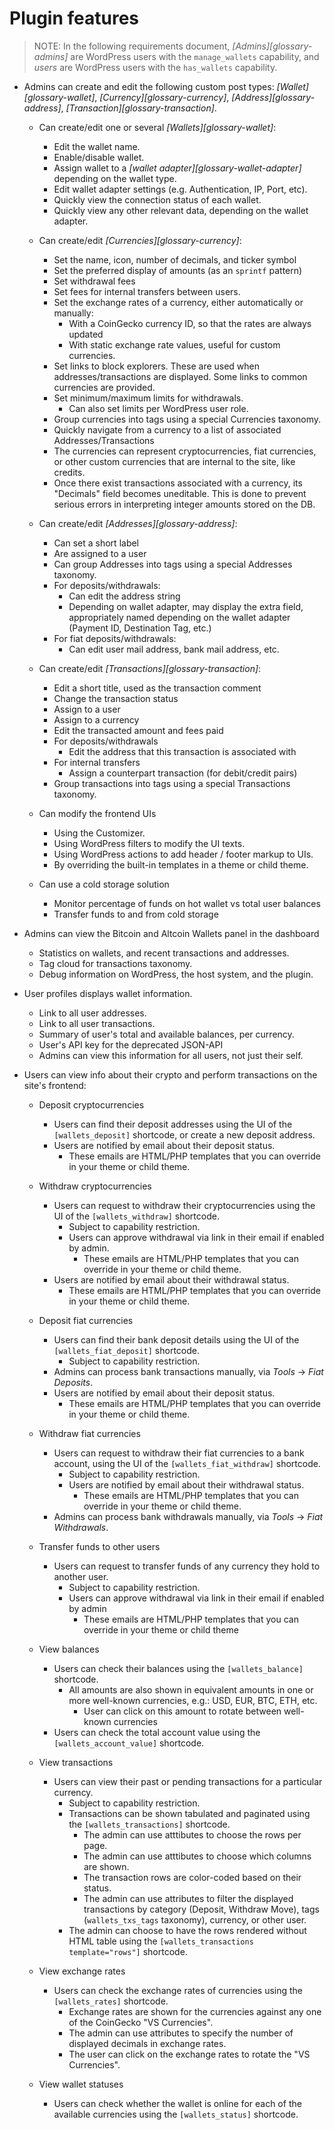 # Plugin features

> NOTE: In the following requirements document, *[Admins][glossary-admins]* are WordPress users with the `manage_wallets` capability, and *users* are WordPress users with the `has_wallets` capability.

- Admins can create and edit the following custom post types: *[Wallet][glossary-wallet]*, *[Currency][glossary-currency]*, *[Address][glossary-address]*, *[Transaction][glossary-transaction]*.
    - Can create/edit one or several *[Wallets][glossary-wallet]*:
        - Edit the wallet name.
        - Enable/disable wallet.
        - Assign wallet to a *[wallet adapter][glossary-wallet-adapter]* depending on the wallet type.
        - Edit wallet adapter settings (e.g. Authentication, IP, Port, etc).
        - Quickly view the connection status of each wallet.
        - Quickly view any other relevant data, depending on the wallet adapter.

    - Can create/edit *[Currencies][glossary-currency]*:
        - Set the name, icon, number of decimals, and ticker symbol
        - Set the preferred display of amounts (as an `sprintf` pattern)
        - Set withdrawal fees
        - Set fees for internal transfers between users.
        - Set the exchange rates of a currency, either automatically or manually:
            - With a CoinGecko currency ID, so that the rates are always updated
            - With static exchange rate values, useful for custom currencies.
        - Set links to block explorers. These are used when addresses/transactions are displayed. Some links to common currencies are provided.
        - Set minimum/maximum limits for withdrawals.
            - Can also set limits per WordPress user role.
        - Group currencies into tags using a special Currencies taxonomy.
        - Quickly navigate from a currency to a list of associated Addresses/Transactions
        - The currencies can represent cryptocurrencies, fiat currencies, or other custom currencies that are internal to the site, like credits.
        - Once there exist transactions associated with a currency, its "Decimals" field becomes uneditable. This is done to prevent serious errors in interpreting integer amounts stored on the DB.

    - Can create/edit *[Addresses][glossary-address]*:
        - Can set a short label
        - Are assigned to a user
        - Can group Addresses into tags using a special Addresses taxonomy.
        - For deposits/withdrawals:
            - Can edit the address string
            - Depending on wallet adapter, may display the extra field, appropriately named depending on the wallet adapter (Payment ID, Destination Tag, etc.)
        - For fiat deposits/withdrawals:
            - Can edit user mail address, bank mail address, etc.

    - Can create/edit *[Transactions][glossary-transaction]*:
        - Edit a short title, used as the transaction comment
        - Change the transaction status
        - Assign to a user
        - Assign to a currency
        - Edit the transacted amount and fees paid
        - For deposits/withdrawals
            - Edit the address that this transaction is associated with
        - For internal transfers
            - Assign a counterpart transaction (for debit/credit pairs)
        - Group transactions into tags using a special Transactions taxonomy.

     - Can modify the frontend UIs
         - Using the Customizer.
         - Using WordPress filters to modify the UI texts.
         - Using WordPress actions to add header / footer markup to UIs.
         - By overriding the built-in templates in a theme or child theme.

     - Can use a cold storage solution
         - Monitor percentage of funds on hot wallet vs total user balances
         - Transfer funds to and from cold storage


- Admins can view the Bitcoin and Altcoin Wallets panel in the dashboard
    - Statistics on wallets, and recent transactions and addresses.
    - Tag cloud for transactions taxonomy.
    - Debug information on WordPress, the host system, and the plugin.

- User profiles displays wallet information.
    - Link to all user addresses.
    - Link to all user transactions.
    - Summary of user's total and available balances, per currency.
    - User's API key for the deprecated JSON-API
    - Admins can view this information for all users, not just their self.

- Users can view info about their crypto and perform transactions on the site's frontend:

    - Deposit cryptocurrencies
        - Users can find their deposit addresses using the UI of the `[wallets_deposit]` shortcode, or create a new deposit address.
        - Users are notified by email about their deposit status.
            - These emails are HTML/PHP templates that you can override in your theme or child theme.

    - Withdraw cryptocurrencies
        - Users can request to withdraw their cryptocurrencies using the UI of the `[wallets_withdraw]` shortcode.
            - Subject to capability restriction.
            - Users can approve withdrawal via link in their email if enabled by admin.
                - These emails are HTML/PHP templates that you can override in your theme or child theme.
        - Users are notified by email about their withdrawal status.
            - These emails are HTML/PHP templates that you can override in your theme or child theme.

    - Deposit fiat currencies
        - Users can find their bank deposit details using the UI of the `[wallets_fiat_deposit]` shortcode.
            - Subject to capability restriction.
        - Admins can process bank transactions manually, via _Tools_ &rarr; _Fiat Deposits_.
        - Users are notified by email about their deposit status.
            - These emails are HTML/PHP templates that you can override in your theme or child theme.

    - Withdraw fiat currencies
        - Users can request to withdraw their fiat currencies to a bank account, using the UI of the `[wallets_fiat_withdraw]` shortcode.
            - Subject to capability restriction.
            - Users are notified by email about their withdrawal status.
                - These emails are HTML/PHP templates that you can override in your theme or child theme.
       - Admins can process bank withdrawals manually, via _Tools_ &rarr; _Fiat Withdrawals_.

    - Transfer funds to other users
        - Users can request to transfer funds of any currency they hold to another user.
            - Subject to capability restriction.
            - Users can approve withdrawal via link in their email if enabled by admin
                - These emails are HTML/PHP templates that you can override in your theme or child theme

    - View balances
        - Users can check their balances using the `[wallets_balance]` shortcode.
            - All amounts are also shown in equivalent amounts in one or more well-known currencies, e.g.: USD, EUR, BTC, ETH, etc.
                - User can click on this amount to rotate between well-known currencies
        - Users can check the total account value using the `[wallets_account_value]` shortcode.

    - View transactions
        - Users can view their past or pending transactions for a particular currency.
          - Subject to capability restriction.
          - Transactions can be shown tabulated and paginated using the `[wallets_transactions]` shortcode.
            - The admin can use atttibutes to choose the rows per page.
            - The admin can use atttibutes to choose which columns are shown.
            - The transaction rows are color-coded based on their status.
            - The admin can use attributes to filter the displayed transactions by category (Deposit, Withdraw Move), tags (`wallets_txs_tags` taxonomy), currency, or other user.
          - The admin can choose to have the rows rendered without HTML table using the `[wallets_transactions template="rows"]` shortcode.

    - View exchange rates
        - Users can check the exchange rates of currencies using the `[wallets_rates]` shortcode.
          - Exchange rates are shown for the currencies against any one of the CoinGecko "VS Currencies".
          - The admin can use attributes to specify the number of displayed decimals in exchange rates.
          - The user can click on the exchange rates to rotate the "VS Currencies".

    - View wallet statuses
        - Users can check whether the wallet is online for each of the available currencies using the `[wallets_status]` shortcode.
